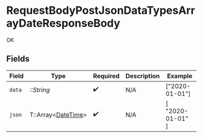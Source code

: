 # RequestBodyPostJsonDataTypesArrayDateResponseBody

OK


## Fields

| Field                                                                                  | Type                                                                                   | Required                                                                               | Description                                                                            | Example                                                                                |
| -------------------------------------------------------------------------------------- | -------------------------------------------------------------------------------------- | -------------------------------------------------------------------------------------- | -------------------------------------------------------------------------------------- | -------------------------------------------------------------------------------------- |
| `data`                                                                                 | *::String*                                                                             | :heavy_check_mark:                                                                     | N/A                                                                                    | ["2020-01-01"]                                                                         |
| `json`                                                                                 | T::Array<[DateTime](https://ruby-doc.org/stdlib-2.6.1/libdoc/date/rdoc/DateTime.html)> | :heavy_check_mark:                                                                     | N/A                                                                                    | [<br/>"2020-01-01"<br/>]                                                               |